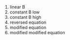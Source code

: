 1. linear B
2. constant B low
3. constant B high
4. reversed equation
5. modified equation
6. modified modified equation
